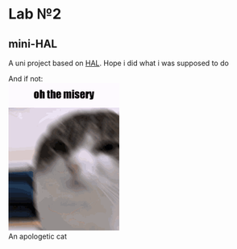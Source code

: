 # Lab №2

## mini-HAL
A uni project based on [HAL](https://github.com/arduino/ArduinoCore-avr/blob/master/cores/arduino/wiring_digital.c).
Hope i did what i was supposed to do


And if not: <br>
![Cat](/pics/cat_cat.gif) <br>
An apologetic cat